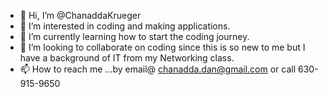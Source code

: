 - 👋 Hi, I’m @ChanaddaKrueger
- 👀 I’m interested in coding and making applications.
- 🌱 I’m currently learning how to start the coding journey.
- 💞️ I’m looking to collaborate on coding since this is so new to me but I have a background of IT from my Networking class.
- 📫 How to reach me ...by email@ chanadda.dan@gmail.com or call 630-915-9650

<!---
ChanaddaKrueger/ChanaddaKrueger is a ✨ special ✨ repository because its `README.md` (this file) appears on your GitHub profile.
You can click the Preview link to take a look at your changes.
--->

